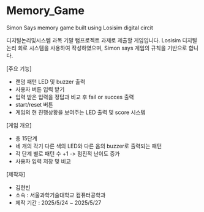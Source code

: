 # Memory_Game
Simon Says memory game built using Losisim digital circit

디지털논리및시스템 과목 기말 텀프로젝트 과제로 제출할 게임입니다.
Losisim 디지털 논리 회로 시스템을 사용하여 작성하였으며,
Simon says 게임의 규칙을 기반으로 합니다.

[주요 기능]
- 랜덤 패턴 LED 및 buzzer 출력
- 사용자 버튼 입력 받기
- 입력 받은 입력을 정답과 비교 후 fail or succes 출력
- start/reset 버튼
- 게임의 현 진행상황을 보여주는 LED 출력 및 score 시스템

[게임 개요]
- 총 15단계
- 네 개의 각기 다른 색의 LED와 다른 음의 buzzer로 출력되는 패턴
- 각 단계 별로 패턴 수 +1 -> 점진적 난이도 증가
- 사용자 입력 저장 및 비교

[제작자]
- 김현빈
- 소속 : 서울과학기술대학교 컴퓨터공학과
- 제작 기간 : 2025/5/24 ~ 2025/5/27